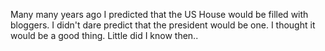 Many many years ago I predicted that the US House would be filled with bloggers. I didn't dare predict that the president would be one. I thought it would be a good thing. Little did I know then..
